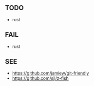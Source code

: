 ## TODO

* rust

## FAIL

* rust


## SEE

* <https://github.com/jamiew/git-friendly>
* <https://github.com/sjl/z-fish>

